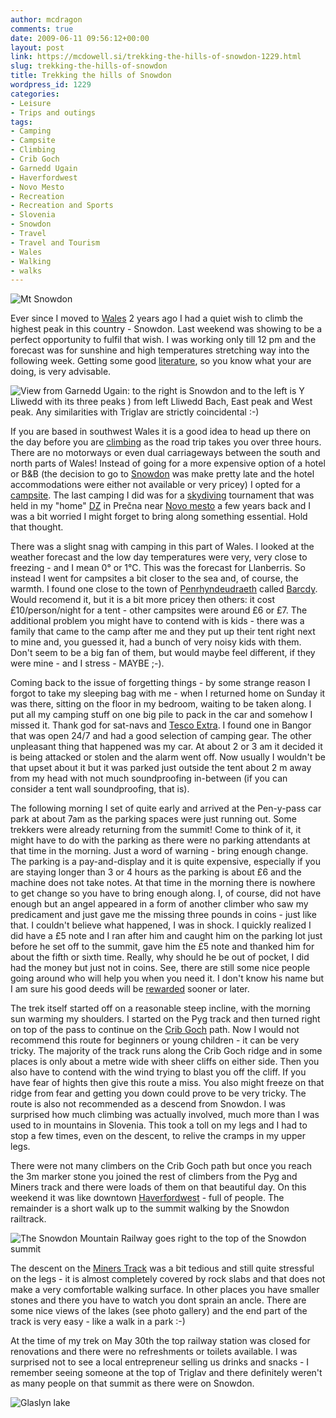 ```yaml
---
author: mcdragon
comments: true
date: 2009-06-11 09:56:12+00:00
layout: post
link: https://mcdowell.si/trekking-the-hills-of-snowdon-1229.html
slug: trekking-the-hills-of-snowdon
title: Trekking the hills of Snowdon
wordpress_id: 1229
categories:
- Leisure
- Trips and outings
tags:
- Camping
- Campsite
- Climbing
- Crib Goch
- Garnedd Ugain
- Haverfordwest
- Novo Mesto
- Recreation
- Recreation and Sports
- Slovenia
- Snowdon
- Travel
- Travel and Tourism
- Wales
- Walking
- walks
---
```


![Mt Snowdon](https://img.mcdowell.si/2009/06/snowdon-1.jpg "Mt Snowdon")

Ever since I moved to [Wales](https://en.wikipedia.org/wiki/Wales) 2 years ago I had a quiet wish to climb the highest peak in this country - Snowdon. Last weekend was showing to be a perfect opportunity to fulfil that wish. I was working only till 12 pm and the forecast was for sunshine and high temperatures stretching way into the following week. Getting some good [literature](https://www.amazon.co.uk/Hillwalking-Snowdonia-Carneddau-Outlying-Mountains/dp/1852843497), so you know what your are doing, is very advisable.

![View from Garnedd Ugain: to the right is Snowdon and to the left is Y Lliwedd with its three peaks ) from left Lliwedd Bach, East peak and West peak. Any similarities with Triglav are strictly coincidental :-)](https://img.mcdowell.si/2009/06/snowdon-2.jpg "View from Garnedd Ugain: to the right is Snowdon and to the left is Y Lliwedd with its three peaks ) from left Lliwedd Bach, East peak and West peak. Any similarities with Triglav are strictly coincidental :-)")

If you are based in southwest Wales it is a good idea to head up there on the day before you are [climbing](https://en.wikipedia.org/wiki/Climbing) as the road trip takes you over three hours. There are no motorways or even dual carriageways between the south and north parts of Wales! Instead of going for a more expensive option of a hotel or B&B (the decision to go to [Snowdon](https://en.wikipedia.org/wiki/Snowdon) was make pretty late and the hotel accommodations were either not available or very pricey) I opted for a [campsite](https://en.wikipedia.org/wiki/Campsite). The last camping I did was for a [skydiving](https://en.wikipedia.org/wiki/Parachuting) tournament that was held in my "home" [DZ](https://en.wikipedia.org/wiki/Drop_zone) in Prečna near [Novo mesto](https://en.wikipedia.org/wiki/Novo_Mesto) a few years back and I was a bit worried I might forget to bring along something essential. Hold that thought.

There was a slight snag with camping in this part of Wales. I looked at the weather forecast and the low day temperatures were very, very close to freezing - and I mean 0° or 1°C. This was the forecast for Llanberris. So instead I went for campsites a bit closer to the sea and, of course, the warmth. I found one close to the town of [Penrhyndeudraeth](https://en.wikipedia.org/wiki/Penrhyndeudraeth) called [Barcdy](https://www.barcdy.co.uk/). Would recomend it, but it is a bit more pricey then others: it cost £10/person/night for a tent - other campsites were around £6 or £7. The additional problem you might have to contend with is kids - there was a family that came to the camp after me and they put up their tent right next to mine and, you guessed it, had a bunch of very noisy kids with them. Don't seem to be a big fan of them, but would maybe feel different, if they were mine - and I stress - MAYBE ;-).

Coming back to the issue of forgetting things - by some strange reason I forgot to take my sleeping bag with me - when I returned home on Sunday it was there, sitting on the floor in my bedroom, waiting to be taken along. I put all my camping stuff on one big pile to pack in the car and somehow I missed it. Thank god for sat-navs and [Tesco Extra](https://www.tesco.com/). I found one in Bangor that was open 24/7 and had a good selection of camping gear. The other unpleasant thing that happened was my car. At about 2 or 3 am it decided it is being attacked or stolen and the alarm went off. Now usually I wouldn't be that upset about it but it was parked just outside the tent about 2 m away from my head with not much soundproofing in-between (if you can consider a tent wall soundproofing, that is).

The following morning I set of quite early and arrived at the Pen-y-pass car park at about 7am as the parking spaces were just running out. Some trekkers were already returning from the summit! Come to think of it, it might have to do with the parking as there were no parking attendants at that time in the morning. Just a word of warning - bring enough change. The parking is a pay-and-display and it is quite expensive, especially if you are staying longer than 3 or 4 hours as the parking is about £6 and the machine does not take notes. At that time in the morning there is nowhere to get change so you have to bring enough along. I, of course, did not have enough but an angel appeared in a form of another climber who saw my predicament and just gave me the missing three pounds in coins - just like that. I couldn't believe what happened, I was in shock. I quickly realized I did have a £5 note and I ran after him and caught him on the parking lot just before he set off to the summit, gave him the £5 note and thanked him for about the fifth or sixth time. Really, why should he be out of pocket, I did had the money but just not in coins. See, there are still some nice people going around who will help you when you need it. I don't know his name but I am sure his good deeds will be [rewarded](https://en.wikipedia.org/wiki/Karma) sooner or later.

The trek itself started off on a reasonable steep incline, with the morning sun warming my shoulders. I started on the Pyg track and then turned right on top of the pass to continue on the [Crib Goch](https://en.wikipedia.org/wiki/Crib_Goch) path. Now I would not recommend this route for beginners or young children - it can be very tricky. The majority of the track runs along the Crib Goch ridge and in some places is only about a metre wide with sheer cliffs on either side. Then you also have to contend with the wind trying to blast you off the cliff. If you have fear of hights then give this route a miss. You also might freeze on that ridge from fear and getting you down could prove to be very tricky. The route is also not recommended as a descend from Snowdon. I was surprised how much climbing was actually involved, much more than I was used to in mountains in Slovenia. This took a toll on my legs and I had to stop a few times, even on the descent, to relive the cramps in my upper legs.

There were not many climbers on the Crib Goch path but once you reach the 3m marker stone you joined the rest of climbers from the Pyg and Miners track and there were loads of them on that beautiful day. On this weekend it was like downtown [Haverfordwest](https://en.wikipedia.org/wiki/Haverfordwest) - full of people. The remainder is a short walk up to the summit walking by the Snowdon railtrack.


![The Snowdon Mountain Railway goes right to the top of the Snowdon summit](https://img.mcdowell.si/2009/06/snowdon-3.jpg "The Snowdon Mountain Railway goes right to the top of the Snowdon summit")

The descent on the [Miners Track](https://en.wikipedia.org/wiki/Snowdon#Miners.27_Track) was a bit tedious and still quite stressful on the legs - it is almost completely covered by rock slabs and that does not make a very comfortable walking surface. In other places you have smaller stones and there you have to watch you dont sprain an ancle. There are some nice views of the lakes (see photo gallery) and the end part of the track is very easy - like a walk in a park :-)

At the time of my trek on May 30th the top railway station was closed for renovations and there were no refreshments or toilets available. I was surprised not to see a local entrepreneur selling us drinks and snacks - I remember seeing someone at the top of Triglav and there definitely weren't as many people on that summit as there were on Snowdon. 

![Glaslyn lake](https://img.mcdowell.si/2009/06/snowdon-4.jpg "Glaslyn lake")